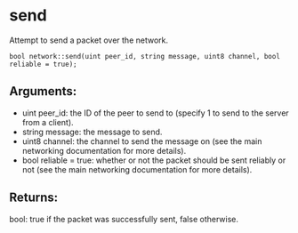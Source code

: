 # send
Attempt to send a packet over the network.

`bool network::send(uint peer_id, string message, uint8 channel, bool reliable = true);`

## Arguments:
* uint peer_id: the ID of the peer to send to (specify 1 to send to the server from a client).
* string message: the message to send.
* uint8 channel: the channel to send the message on (see the main networking documentation for more details).
* bool reliable = true: whether or not the packet should be sent reliably or not (see the main networking documentation for more details).

## Returns:
bool: true if the packet was successfully sent, false otherwise.
